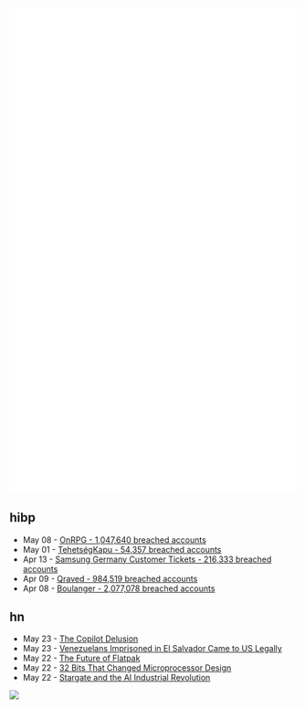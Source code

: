 ![Metrics](https://raw.githubusercontent.com/phixion/phixion/master/metrics.svg)

## hibp

<!--
for https://github.com/phixion/phixion/blob/main/.github/workflows/feeds.yml
-->
<!--START_SECTION:haveibeenpwnd-->
- May 08 - [OnRPG - 1,047,640 breached accounts](https://haveibeenpwned.com/PwnedWebsites#OnRPG)
- May 01 - [TehetségKapu - 54,357 breached accounts](https://haveibeenpwned.com/PwnedWebsites#TehetsegKapu)
- Apr 13 - [Samsung Germany Customer Tickets - 216,333 breached accounts](https://haveibeenpwned.com/PwnedWebsites#SamsungGermany)
- Apr 09 - [Qraved - 984,519 breached accounts](https://haveibeenpwned.com/PwnedWebsites#Qraved)
- Apr 08 - [Boulanger - 2,077,078 breached accounts](https://haveibeenpwned.com/PwnedWebsites#Boulanger)
<!--END_SECTION:haveibeenpwnd-->

## hn

<!--
for https://github.com/phixion/phixion/blob/main/.github/workflows/feeds.yml
-->
<!--START_SECTION:hn-->
- May 23 - [The Copilot Delusion](https://deplet.ing/the-copilot-delusion/)
- May 23 - [Venezuelans Imprisoned in El Salvador Came to US Legally](https://www.cato.org/blog/50-venezuelans-imprisoned-el-salvador-came-us-legally-never-violated-immigration-law)
- May 22 - [The Future of Flatpak](https://lwn.net/Articles/1020571/)
- May 22 - [32 Bits That Changed Microprocessor Design](https://spectrum.ieee.org/bellmac-32-ieee-milestone)
- May 22 - [Stargate and the AI Industrial Revolution](https://davefriedman.substack.com/p/stargate-and-the-ai-industrial-revolution)
<!--END_SECTION:hn-->

<!--
for https://yhype.me
-->
![](https://hit.yhype.me/github/profile?user_id=13013670)
